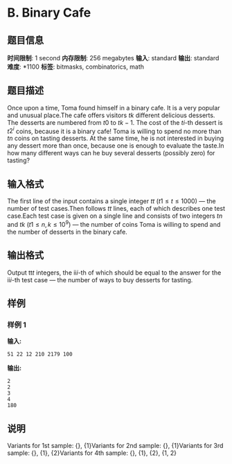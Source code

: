 # B. Binary Cafe

## 题目信息

**时间限制**: 1 second
**内存限制**: 256 megabytes
**输入**: standard
**输出**: standard
**难度**: *1100
**标签**: bitmasks, combinatorics, math

## 题目描述

Once upon a time, Toma found himself in a binary cafe. It is a very popular and unusual place.The cafe offers visitors $t$$k$ different delicious desserts. The desserts are numbered from $t$$0$ to $t$$k-1$. The cost of the $t$$i$-th dessert is $t$$2^i$ coins, because it is a binary cafe! Toma is willing to spend no more than $t$$n$ coins on tasting desserts. At the same time, he is not interested in buying any dessert more than once, because one is enough to evaluate the taste.In how many different ways can he buy several desserts (possibly zero) for tasting?

## 输入格式

The first line of the input contains a single integer $t$$t$ ($t$$1 \le t \le 1000$) — the number of test cases.Then follows $t$$t$ lines, each of which describes one test case.Each test case is given on a single line and consists of two integers $t$$n$ and $t$$k$ ($t$$1 \le n, k \le 10^9$) — the number of coins Toma is willing to spend and the number of desserts in the binary cafe.

## 输出格式

Output tt$t$ integers, the ii$i$-th of which should be equal to the answer for the ii$i$-th test case — the number of ways to buy desserts for tasting.

## 样例

### 样例 1

**输入:**
```
51 22 12 210 2179 100
```

**输出:**
```
2
2
3
4
180
```

## 说明

Variants for 1st sample: {}, {1}Variants for 2nd sample: {}, {1}Variants for 3rd sample: {}, {1}, {2}Variants for 4th sample: {}, {1}, {2}, {1, 2}

